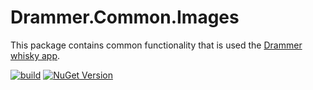 # Drammer.Common.Images
This package contains common functionality that is used the [Drammer whisky app](https://drammer.com).

[![build](https://github.com/Drammer-whisky-app/Drammer.Common.Images/actions/workflows/build.yml/badge.svg)](https://github.com/Drammer-whisky-app/Drammer.Common.Images/actions/workflows/build.yml)
[![NuGet Version](https://img.shields.io/nuget/v/Drammer.Common.Images)](https://www.nuget.org/packages/Drammer.Common.Images/)
